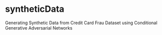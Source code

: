 # syntheticData
Generating Synthetic Data from Credit Card Frau Dataset using Conditional Generative Adversarial Networks
